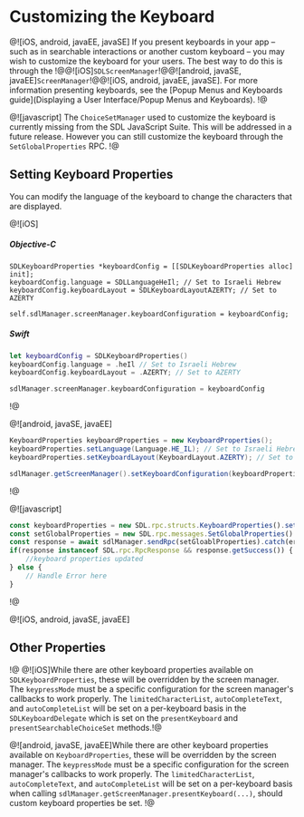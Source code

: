# Customizing the Keyboard
@![iOS, android, javaEE, javaSE]
If you present keyboards in your app – such as in searchable interactions or another custom keyboard – you may wish to customize the keyboard for your users. The best way to do this is through the !@@![iOS]`SDLScreenManager`!@@![android, javaSE, javaEE]`ScreenManager`!@@![iOS, android, javaEE, javaSE]. For more information presenting keyboards, see the [Popup Menus and Keyboards guide](Displaying a User Interface/Popup Menus and Keyboards).
!@

@![javascript]
The `ChoiceSetManager` used to customize the keyboard is currently missing from the SDL JavaScript Suite. This will be addressed in a future release. However you can still customize the keyboard through the `SetGlobalProperties` RPC.
!@

## Setting Keyboard Properties
You can modify the language of the keyboard to change the characters that are displayed.

@![iOS]
##### Objective-C
```objc
SDLKeyboardProperties *keyboardConfig = [[SDLKeyboardProperties alloc] init];
keyboardConfig.language = SDLLanguageHeIl; // Set to Israeli Hebrew
keyboardConfig.keyboardLayout = SDLKeyboardLayoutAZERTY; // Set to AZERTY

self.sdlManager.screenManager.keyboardConfiguration = keyboardConfig;
```

##### Swift
```swift
let keyboardConfig = SDLKeyboardProperties()
keyboardConfig.language = .heIl // Set to Israeli Hebrew
keyboardConfig.keyboardLayout = .AZERTY; // Set to AZERTY

sdlManager.screenManager.keyboardConfiguration = keyboardConfig
```
!@

@![android, javaSE, javaEE]
```java
KeyboardProperties keyboardProperties = new KeyboardProperties();
keyboardProperties.setLanguage(Language.HE_IL); // Set to Israeli Hebrew
keyboardProperties.setKeyboardLayout(KeyboardLayout.AZERTY); // Set to AZERTY

sdlManager.getScreenManager().setKeyboardConfiguration(keyboardProperties);
```
!@

@![javascript]
```js
const keyboardProperties = new SDL.rpc.structs.KeyboardProperties().setLanguage(SDL.rpc.enums.Language.HE_IL).setKeyboardLayout(SDL.rpc.enums.KeyboardLayout.AZERTY);
const setGlobalProperties = new SDL.rpc.messages.SetGlobalProperties().setKeyboardProperties(keyboardProperties);
const response = await sdlManager.sendRpc(setGloablProperties).catch(error => error); // If there's an error, catch it and return it
if(response instanceof SDL.rpc.RpcResponse && response.getSuccess()) {
    //keyboard properties updated
} else {
    // Handle Error here
}
```
!@

@![iOS, android, javaSE, javaEE]
## Other Properties
!@
@![iOS]While there are other keyboard properties available on `SDLKeyboardProperties`, these will be overridden by the screen manager. The `keypressMode` must be a specific configuration for the screen manager's callbacks to work properly. The `limitedCharacterList`, `autoCompleteText`, and `autoCompleteList` will be set on a per-keyboard basis in the `SDLKeyboardDelegate` which is set on the `presentKeyboard` and `presentSearchableChoiceSet` methods.!@


@![android, javaSE, javaEE]While there are other keyboard properties available on `KeyboardProperties`, these will be overridden by the screen manager. The `keypressMode` must be a specific configuration for the screen manager's callbacks to work properly. The `limitedCharacterList`, `autoCompleteText`, and `autoCompleteList` will be set on a per-keyboard basis when calling `sdlManager.getScreenManager.presentKeyboard(...)`, should custom keyboard properties be set. !@
